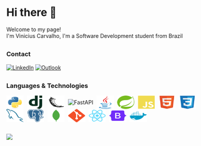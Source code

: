 <h1> Hi there 👋 </h1>

<p>Welcome to my page! </br>I'm Vinicius Carvalho, I'm a Software Development student from Brazil </p>  

##

### Contact
[![LinkedIn](https://img.shields.io/badge/LinkedIn-0077B5?style=for-the-badge&logo=linkedin&logoColor=white)](https://www.linkedin.com/in/vinicrv/) [![Outlook](https://img.shields.io/badge/Outlook-0078D4?style=for-the-badge&logo=microsoft-outlook&logoColor=white)](mailto:viniciusoliveira09_@outlook.com) 

##

### Languages & Technologies

<div style="display: inline_block">
  <img align="center" alt="Python" height="35" width="45" src="https://raw.githubusercontent.com/devicons/devicon/master/icons/python/python-original.svg" style="margin-right: 5px">
  <img align="center" alt="Django" height="35" width="45" src="https://raw.githubusercontent.com/devicons/devicon/master/icons/django/django-plain.svg" style="margin-right: 5px">
  <img align="center" alt="Flask" height="35" width="45" src="https://raw.githubusercontent.com/devicons/devicon/master/icons/flask/flask-original.svg" style="margin-right: 5px">
  <img align="center" alt="FastAPI" height="35" width="45" src="https://cdn.jsdelivr.net/gh/devicons/devicon/icons/fastapi/fastapi-original.svg" style="margin-right: 5px">
  <img align="center" alt="Java" height="35" width="45" src="https://raw.githubusercontent.com/devicons/devicon/master/icons/java/java-original.svg" style="margin-right: 5px">
  <img align="center" alt="Spring" height="35" width="45" src="https://raw.githubusercontent.com/devicons/devicon/master/icons/spring/spring-original.svg" style="margin-right: 5px">
  <img align="center" alt="JavaScript" height="35" width="45" src="https://raw.githubusercontent.com/devicons/devicon/master/icons/javascript/javascript-plain.svg" style="margin-right: 5px">
  <img align="center" alt="HTML" height="35" width="45" src="https://raw.githubusercontent.com/devicons/devicon/master/icons/html5/html5-original.svg" style="margin-right: 5px">
  <img align="center" alt="CSS" height="35" width="45" src="https://raw.githubusercontent.com/devicons/devicon/master/icons/css3/css3-original.svg" style="margin-right: 5px">
  <img align="center" alt="MySQL" height="35" width="45" src="https://raw.githubusercontent.com/devicons/devicon/master/icons/mysql/mysql-original.svg" style="margin-right: 5px">
  <img align="center" alt="PostgreSQL" height="35" width="45" src="https://raw.githubusercontent.com/devicons/devicon/master/icons/postgresql/postgresql-plain.svg" style="margin-right: 5px">
  <img align="center" alt="MongoDB" height="35" width="45" src="https://raw.githubusercontent.com/devicons/devicon/master/icons/mongodb/mongodb-plain.svg" style="margin-right: 5px">
  <img align="center" alt="Git" height="35" width="45" src="https://raw.githubusercontent.com/devicons/devicon/master/icons/git/git-plain.svg" style="margin-right: 5px">
  <img align="center" alt="React" height="35" width="45" src="https://raw.githubusercontent.com/devicons/devicon/master/icons/react/react-original.svg" style="margin-right: 5px">
  <img align="center" alt="Bootstrap" height="35" width="45" src="https://raw.githubusercontent.com/devicons/devicon/master/icons/bootstrap/bootstrap-plain.svg" style="margin-right: 5px">
  <img align="center" alt="Docker" height="35" width="45" src="https://raw.githubusercontent.com/devicons/devicon/master/icons/docker/docker-plain.svg" style="margin-right: 5px">
</div>

##

<div>
  <img height="196px" src="https://github-readme-stats.vercel.app/api/top-langs/?username=vcrvv&layout=compact&hide_border=true&title_color=8f00ff&text_color=ffffff&bg_color=00000000" />
</div>
 
